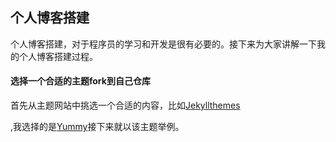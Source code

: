 ## 个人博客搭建

个人博客搭建，对于程序员的学习和开发是很有必要的。接下来为大家讲解一下我的个人博客搭建过程。

#### 选择一个合适的主题fork到自己仓库

首先从主题网站中挑选一个合适的内容，比如[Jekyllthemes](http://jekyllthemes.org)

,我选择的是[Yummy](https://github.com/DONGChuan/Yummy-Jekyll)接下来就以该主题举例。